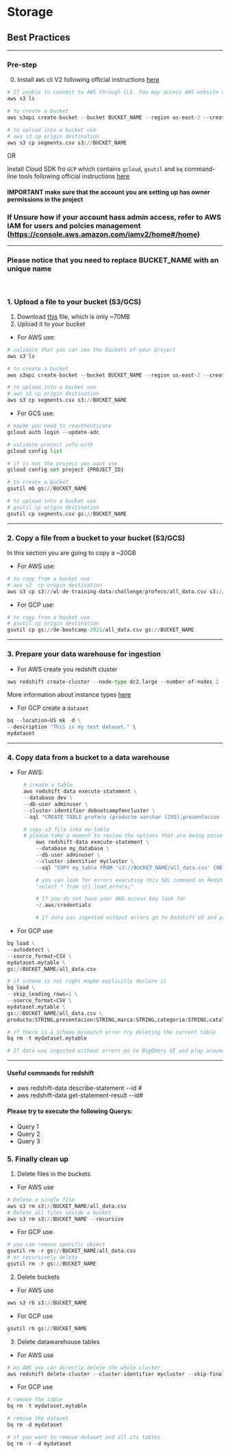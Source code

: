 # Storage
## Best Practices

---

### Pre-step

0. Install `AWS` cli V2 following official instructions [here](https://docs.aws.amazon.com/cli/latest/userguide/cli-chap-install.html)
```python
# If unable to connect to AWS through CLI. You may access AWS website and use AWS CLI online (console.aws.amazon.com)
aws s3 ls

# to create a bucket
aws s3api create-bucket --bucket BUCKET_NAME --region us-east-2 --create-bucket-configuration  LocationConstraint=us-east-2

# to upload into a bucket use
# aws s3 cp origin destination
aws s3 cp segments.csv s3://BUCKET_NAME
```

OR

Install Cloud SDK fro `GCP` which contains `gcloud`, `gsutil` and `bq` command-line tools following official instructions [here](https://cloud.google.com/sdk/docs/install)

#### IMPORTANT make sure that the account you are setting up has owner permissions in the project
### If Unsure how if your account hass admin access, refer to AWS IAM for users and polcies management (https://console.aws.amazon.com/iamv2/home#/home)
---

### Please notice that you need to replace BUCKET_NAME with an unique name

<br>

### 1. Upload a file to your bucket (S3/GCS)

1. Download [this](https://drive.google.com/file/d/1tSnINCBDWziorV9PO67M6eYbl7maOlXs/view?usp=sharing) file, which is only ~70MB
2. Upload it to your bucket
- For AWS use: </br>

```python
# validate that you can see the buckets of your project
aws s3 ls

# to create a bucket
aws s3api create-bucket --bucket BUCKET_NAME --region us-east-2 --create-bucket-configuration  LocationConstraint=us-east-2

# to upload into a bucket use
# aws s3 cp origin destination
aws s3 cp segments.csv s3://BUCKET_NAME
```

- For GCS use: </br>

```python
# maybe you need to reauthenticate
gcloud auth login --update-adc

# validate project info with
gcloud config list

# if is not the project you want use
gcloud config set project {PROJECT_ID}

# to create a bucket
gsutil mb gs://BUCKET_NAME

# to upload into a bucket use
# gsutil cp origin destination
gsutil cp segments.csv gs://BUCKET_NAME
```

---
### 2.  Copy a file from a bucket to your bucket (S3/GCS)

In this section you are going to copy a ~20GB

- For AWS use: </br>

```python
# to copy from a bucket use
# aws s3  cp origin destination
aws s3 cp s3://wl-de-training-data/challenge/profeco/all_data.csv s3://BUCKET_NAME
```

- For GCP use: </br>

```python
# to copy from a bucket use
# gsutil cp origin destination
gsutil cp gs://de-bootcamp-2021/all_data.csv gs://BUCKET_NAME
```
---

### 3.  Prepare your data warehouse for ingestion

- For AWS create you redshift cluster

```python
aws redshift create-cluster --node-type dc2.large --number-of-nodes 2 --master-username adminuser --master-user-password TopSecret1 --cluster-identifier mycluster --region us-east-2 --db-name my_database
```

More information about instance types [here](https://docs.aws.amazon.com/redshift/latest/mgmt/working-with-clusters.html)
- For GCP create a `dataset`
```python
bq --location=US mk -d \
--description "This is my test dataset." \
mydataset
```
---
### 4. Copy data from a bucket to a data warehouse

- For AWS:
  ```python
    # create a table
    aws redshift-data execute-statement \
    --database dev \
    --db-user adminuser \
    --cluster-identifier debootcampfmncluster \
    --sql "CREATE TABLE profeco (producto varchar (255),presentacion varchar (255), marca varchar (255), categoria varchar (255), catalogo varchar (255), precio varchar (255),fechaRegistro varchar (255), cadenaComercial varchar (255),giro varchar (255),nombreComercial varchar (255), direccion varchar (255), estado varchar (255), municipio varchar (255), latitud varchar (255), longitud varchar (255));"

    # copy s3 file into my_table
    # please take a moment to review the options that are being passed
        aws redshift-data execute-statement \
        --database my_database \
        --db-user adminuser \
        --cluster-identifier mycluster \
        --sql "COPY my_table FROM 's3://BUCKET_NAME/all_data.csv' CREDENTIALS 'aws_access_key_id=ACCESS_KEY;aws_secret_access_key=SECRET_ACCESS_KEY' DELIMITER ',' IGNOREHEADER 1 MAXERROR as 250 CSV;"

        # you can look for errors executing this SQL command on Redshift UI
        "select * from stl_load_errors;"

        # If you do not have your AWS access key look for 
        ~/.aws/credentials 

        # If data was ingested without errors go to Redshift UI and play around with SQL queries on your table
  ```

- For GCP use
```python
bq load \
--autodetect \
--source_format=CSV \
mydataset.mytable \
gs://BUCKET_NAME/all_data.csv

# if schema is not right maybe explicitly declare it
bq load \
--skip_leading_rows=1 \
--source_format=CSV \
mydataset.mytable \
gs://BUCKET_NAME/all_data.csv \
producto:STRING,presentacion:STRING,marca:STRING,categoria:STRING,catalogo:STRING,precio:STRING,fechaRegistro:STRING,cadenaComercial:STRING,giro:STRING,nombreComercial:STRING,direccion:STRING,estado:STRING,municipio:STRING,latitud:STRING,longitud:STRING

# if there is a schema mismatch error try deleting the current table
bq rm -t mydataset.mytable 

# If data was ingested without errors go to BigQUery UI and play around with SQL queries on your table
```
---

#### Useful commands for redshift
- aws redshift-data describe-statement --id #
- aws redshift-data get-statement-result --id#

#### Please try to execute the following Querys:
- Query 1
- Query 2
- Query 3

### 5. Finally clean up

1. Delete files in the buckets
- For AWS use
```python
# Delete a single file
aws s3 rm s3://BUCKET_NAME/all_data.csv
# Delete all files inside a bucket
aws s3 rm s3://BUCKET_NAME --recursive
```
- For GCP use
```python
# you can remove specific object 
gsutil rm -r gs://BUCKET_NAME/all_data.csv
# or recursively delete
gsutil rm -r gs://BUCKET_NAME
```
2. Delete buckets
- For AWS use
```python
aws s3 rb s3://BUCKET_NAME 
```
- For GCP use
```python
gsutil rb gs://BUCKET_NAME
```
3. Delete datawarehouse tables
 - For AWS use
 ```python
 # on AWS you can directly delete the whole cluster
 aws redshift delete-cluster --cluster-identifier mycluster --skip-final-cluster-snapshot --region us-east-2
 ```
 - For GCP use
```python
# remove the table
bq rm -t mydataset.mytable 

# remove the dataset
bq rm -d mydataset

# if you want to remove dataset and all its tables
bq rm -r -d mydataset
```
